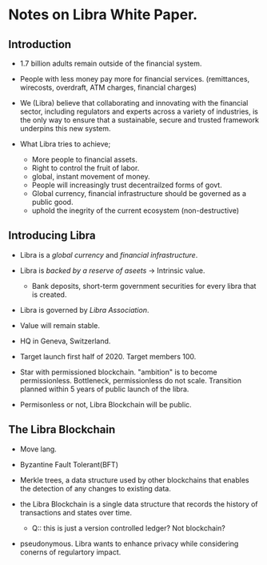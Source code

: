 # Notes on Libra White Paper.

## Introduction

* 1.7 billion adults remain outside of the financial system.

* People with less money pay more for financial services. (remittances, wirecosts, overdraft, ATM charges, financial charges)

* We (Libra) believe that collaborating and innovating with the financial sector, including regulators and experts across a variety of industries, is the only way to ensure that a sustainable, secure and trusted framework underpins this new system.

* What Libra tries to achieve;
  * More people to financial assets.
  * Right to control the fruit of labor.
  * global, instant movement of money. 
  * People will increasingly trust decentrailzed forms of govt.
  * Global currency, financial infrastructure should be governed as a public good.
  * uphold the inegrity of the current ecosystem (non-destructive)

## Introducing Libra

* Libra is a *global currency* and *financial infrastructure*.

* Libra is *backed by a reserve of aseets* -> Intrinsic value.
  * Bank deposits, short-term government securities for every libra that is created.

* Libra is governed by *Libra Association*.

* Value will remain stable.

* HQ in Geneva, Switzerland.

* Target launch first half of 2020. Target members 100.

* Star with permissioned blockchain. "ambition" is to become permissionless. Bottleneck, permissionless do not scale. Transition planned within 5 years of public launch of the libra.

* Permisonless or not, Libra Blockchain will be public.

## The Libra Blockchain

* Move lang.

* Byzantine Fault Tolerant(BFT)

* Merkle trees, a data structure used by other blockchains that enables the detection of any changes to existing data.

* the Libra Blockchain is a single data structure that records the history of transactions and states over time.
  * Q:: this is just a version controlled ledger? Not blockchain?

* pseudonymous. Libra wants to enhance privacy while considering conerns of regulartory impact.






